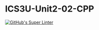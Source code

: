 # ICS3U-Unit2-02-CPP

[![GitHub's Super Linter](https://github.com/michael-clermont1/ICS3U-Unit2-02-CPP/workflows/GitHub's%20Super%20Linter/badge.svg)](https://github.com/michael-clermont1/ICS3U-Unit2-02-CPP/actions)
